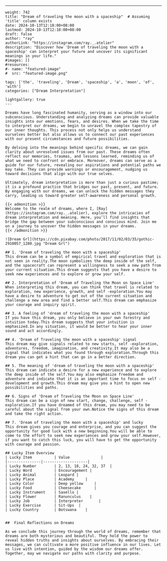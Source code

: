 ---
    weight: 742
    title: "Dream of traveling the moon with a spaceship"  # Assuming 'title' column exists
    date: 2024-10-13T12:18:00+08:00
    lastmod: 2024-10-13T12:18:00+08:00
    draft: false
    author: "ray"
    authorLink: "https://instagram.com/ray._.atelier"
    description: "Discover how 'Dream of traveling the moon with a spaceship' can interpret your future and uncover its significant meanings in your life."
    #images: []
    #resources:
    #- name: "featured-image"
    #  src: "featured-image.png"
    
    tags: ['the', 'traveling', 'Dream', 'spaceship', 'a', 'moon', 'of', 'with']
    categories: ["Dream Interpretation"]
    
    lightgallery: true
    ---
    
    Dreams have long fascinated humanity, serving as a window into our subconscious. Understanding and analyzing dreams can provide valuable insights into our emotions, fears, and desires. When we take the time to interpret our dreams, we begin to unravel the complex tapestry of our inner thoughts. This process not only helps us understand ourselves better but also allows us to connect our past experiences with our present circumstances and future possibilities.
    
    By delving into the meanings behind specific dreams, we can gain clarity about unresolved issues from our past. These dreams often reflect our memories, traumas, and lessons learned, reminding us of what we need to confront or embrace. Moreover, dreams can serve as a guide for our future, revealing our aspirations and potential paths we may take. They can provide warnings or encouragement, nudging us toward decisions that align with our true selves.
    
    Ultimately, dream interpretation is more than just a curious pastime; it is a profound practice that bridges our past, present, and future. By engaging with our dreams, we can unlock the hidden messages they carry, leading us toward greater self-awareness and personal growth.
    
    {{< admonition >}}
    Welcome to the realm of dreams, where I, [Ray](https://instagram.com/ray._.atelier), explore the intricacies of dream interpretation and meaning. Here, you’ll find insights that bridge the gap between your subconscious and conscious mind. Join me on a journey to uncover the hidden messages in your dreams.
    {{< /admonition >}}
    
    ![Dream Grl](https://cdn.pixabay.com/photo/2017/11/02/03/35/gothic-2910057_1280.jpg "Dream Grl")
    
    ## 1. 'Dream of traveling the moon with a spaceship'
    This dream can be a symbol of empirical travel and exploration that is not seen in reality.The moon symbolizes the deep inside of the self, and the spacecraft can represent a willingness to seek a new path from your current situation.This dream suggests that you have a desire to seek new experiences and to explore or grow your self.
    
    ## 2. Interpretation of 'Dream of Traveling the Moon on Space Line'
    When interpreting this dream, you can think that travel is related to exploration, new experience, growth, and self -exploration.You may have a desire to adventure to get out of the current situation and challenge a new area and find a better self.This dream can emphasize your courage and inquiry spirit.
    
    ## 3. A feeling of 'dream of traveling the moon with a spaceship'
    If you have this dream, you only believe in your own forestry and intuition today.This dream suggests that your intuition is emphasized.In any situation, it would be better to hear your inner sound and act accordingly.
    
    ## 4. 'Dream of Traveling the moon with a spaceship' signal
    This dream may give signals related to new starts, self -exploration, adventures, freedom, imagination, and creativity.It may also be a signal that indicates what you found through exploration.Through this dream you can get a hint that can go in a better direction.
    
    ## 5. The meaning of 'dream of traveling the moon with a spaceship'
    This dream can indicate a desire for a new experience and to explore the deep inside of the self.You may also emphasize freedom and adventure and indicate that it is an important time to focus on self -development and growth.This dream may give you a hint to open new possibilities and paths.
    
    ## 6. Signs of 'Dream of Traveling the Moon on Space Line'
    This dream can be a sign of new start, change, challenge, self -exploration.If you have dreamed of this dream, you may need to be careful about the signal from your own.Notice the signs of this dream and take the right action.
    
    ## 7. 'Dream of traveling the moon with a spaceship' and lucky
    This dream gives you courage and enterprise, and you can suggest the opportunity for good luck with a new beginning.You will be able to come to the effort to seek new experiences and grow your self.However, if you want to catch this luck, you will have to get the opportunity with courage and passion.
    
    ## Lucky Item Overview
    | Lucky Item          | Value              |
    |---------------|--------------------|
    | Lucky Number        | 2, 13, 18, 24, 32, 37  |
    | Lucky Word          | Encouragement |
    | Lucky Animal        | Leopard |
    | Lucky Place         | Academy     |
    | Lucky Color         | Deep yellow     |
    | Lucky Food          | Cheesecake      |
    | Lucky Instrument    | Saxello |
    | Lucky Flower        | Ranunculus    |
    | Lucky Job           | Interpreter       |
    | Lucky Exercise      | Sit-Ups  |
    | Lucky Country       | Botswana    |
    
    
    ##  Final Reflections on Dreams
    
    As we conclude this journey through the world of dreams, remember that dreams are both mysterious and beautiful. They hold the power to reveal hidden truths and insights about ourselves. By embracing their messages, we can cultivate a more positive influence in our lives. Let us live with intention, guided by the wisdom our dreams offer. Together, may we navigate our paths with clarity and purpose.
    